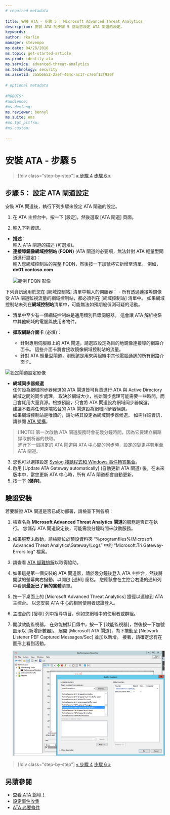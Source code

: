 ```yaml
---
# required metadata

title: 安裝 ATA - 步驟 5 | Microsoft Advanced Threat Analytics
description: 安裝 ATA 的步驟 5 協助您設定 ATA 閘道的設定。
keywords:
author: rkarlin
manager: stevenpo
ms.date: 04/28/2016
ms.topic: get-started-article
ms.prod: identity-ata
ms.service: advanced-threat-analytics
ms.technology: security
ms.assetid: 2a5b6652-2aef-464c-ac17-c7e5f12f920f

# optional metadata

#ROBOTS:
#audience:
#ms.devlang:
ms.reviewer: bennyl
ms.suite: ems
#ms.tgt_pltfrm:
#ms.custom:

---
```


# 安裝 ATA - 步驟 5

>[!div class="step-by-step"] [« 步驟 4](install-ata-step4.md)
[步驟 6 »](install-ata-step6.md)


## 步驟 5： 設定 ATA 閘道設定
安裝 ATA 閘道後，執行下列步驟來設定 ATA 閘道的設定。

1.  在 ATA 主控台中，按一下 [設定]，然後選取 [ATA 閘道] 頁面。

2.  輸入下列資訊。

  - **描述**： <br>輸入 ATA 閘道的描述 (可選填)。
  - **連接埠鏡像網域控制站 (FQDN)** (ATA 閘道的必要項，無法針對 ATA 輕量型閘道進行設定)︰ <br>輸入您網域控制站的完整 FQDN，然後按一下加號將它新增至清單。 例如，**dc01.contoso.com**<br /><br />![範例 FDQN 影像](media/ATAGWDomainController.png)

下列資訊適用於您在 [網域控制站] 清單中輸入的伺服器： -   所有透過連接埠鏡像受 ATA 閘道監視流量的網域控制站，都必須列在 [網域控制站] 清單中。 如果網域控制站未列在**網域控制站**清單中，可能無法如預期般偵測可疑的活動。
-   清單中至少有一個網域控制站是通用類別目錄伺服器。 這會讓 ATA 解析樹系中其他網域的電腦與使用者物件。

 - **擷取網路介面卡** (必填)︰<br>
     - 針對專用伺服器上的 ATA 閘道，請選取設定為目的地鏡像連接埠的網路介面卡。 這些介面卡將會接收鏡像網域控制站的流量。
     - 針對 ATA 輕量型閘道，則應該是用來與組織中其他電腦通訊的所有網路介面卡。

![設定閘道設定影像](media/ATA-Config-GW-Settings.jpg)

 - **網域同步器候選**<br>
任何設為網域同步器候選的 ATA 閘道皆可負責進行 ATA 與 Active Directory 網域之間的同步處理。 取決於網域大小，初始同步處理可能需要一些時間，而且會耗用大量資源。根據預設，只會將 ATA 閘道設為網域同步器候選。 <br>建議不要將任何遠端站台的 ATA 閘道設為網域同步器候選。<br>如果網域控制站是唯讀的，請勿將其設定為網域同步器候選。 如需詳細資訊，請參閱 [ATA 架構](/advanced-threat-analytics/plan-design/ata-architecture#ata-lightweight-gateway-features)。

> [!NOTE] 第一次啟動 ATA 閘道服務時會花幾分鐘時間，因為它要建立網路擷取剖析器的快取。<br>
進行下一個排定的 ATA 閘道與 ATA 中心間的同步時，設定的變更將套用至 ATA 閘道。



    

3. 您也可以選擇設定 [Syslog 接聽程式和 Windows 事件轉寄集合](configure-event-collection.md)。 
4. 啟用 [Update ATA Gateway automatically] (自動更新 ATA 閘道) 後，在未來版本中，當您更新 ATA 中心時，所有 ATA 閘道都會自動更新。
3.  按一下 **[儲存]**。


## 驗證安裝
若要驗證 ATA 閘道是否已成功部署，請檢查下列各項︰

1.  檢查名為 **Microsoft Advanced Threat Analytics 閘道**的服務是否正在執行。 您儲存 ATA 閘道設定後，可能需幾分鐘時間來啟動服務。

2.  如果服務未啟動，請檢閱位於預設資料夾 “%programfiles%\Microsoft Advanced Threat Analytics\Gateway\Logs” 中的 “Microsoft.Tri.Gateway-Errors.log” 檔案。

3.  請查看 [ATA 疑難排解](/advanced-threat-analytics/troubleshoot/troubleshooting-ata-known-errors)以取得協助。

4.  如果這是第一個安裝的 ATA 閘道器，請於幾分鐘後登入 ATA 主控台，然後將開啟的螢幕向右撥動，以開啟 [通知] 窗格。 您應該會在主控台右邊的通知列中看到**最近已了解的實體**清單。

5.  按一下桌面上的 [Microsoft Advanced Threat Analytics] 捷徑以連線到 ATA 主控台。 以您安裝 ATA 中心的相同使用者認證登入。
6.  主控台的 [搜尋] 列中搜尋項目，例如您網域中的使用者或群組。
7.  開啟效能監視器。 在效能樹狀目錄中，按一下 [效能監視器]，然後按一下加號圖示以 [新增計數器]。 展開 [Microsoft ATA 閘道]，向下捲動至 [Network Listener PEF Captured Messages/Sec] 並加以新增。 接著，請確定您有在圖形上看到活動。

    ![新增效能計數器影像](media/ATA-performance-monitoring-add-counters.png)


>[!div class="step-by-step"] [« 步驟 4](install-ata-step4.md)
[步驟 6 »](install-ata-step6.md)

## 另請參閱

- [查看 ATA 論壇！](https://social.technet.microsoft.com/Forums/security/en-US/home?forum=mata)
- [設定事件收集](configure-event-collection.md)
- [ATA 必要條件](/advanced-threat-analytics/plan-design/ata-prerequisites)



<!--HONumber=May16_HO3-->


